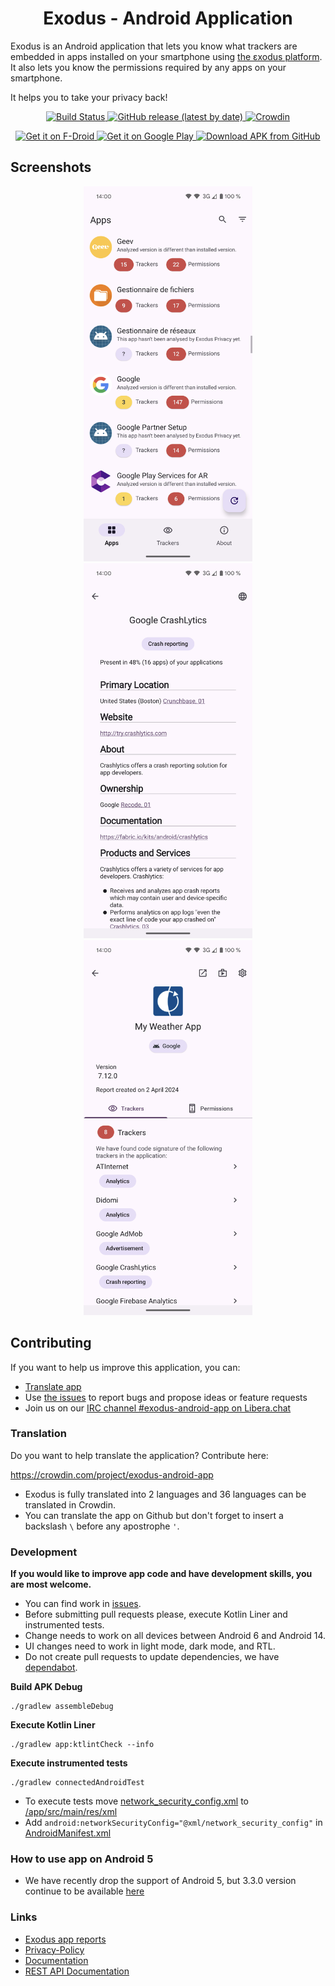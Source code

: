 <h1 align="center">Exodus - Android Application</h1>

Exodus is an Android application that lets you know what trackers are embedded in apps installed on your smartphone using [the εxodus platform](https://github.com/Exodus-Privacy/exodus). It also lets you know the permissions required by any apps on your smartphone.

It helps you to take your privacy back!

<p align="center">
  <a href="https://github.com/Exodus-Privacy/exodus-android-app/actions/workflows/main.yml">
    <img src="https://github.com/Exodus-Privacy/exodus-android-app/actions/workflows/main.yml/badge.svg?branch=master" alt="Build Status"/>
  </a>
  <a href="https://github.com/Exodus-Privacy/exodus-android-app/releases">
    <img src="https://img.shields.io/github/v/release/Exodus-Privacy/exodus-android-app" alt="GitHub release (latest by date)"/>
  </a>
  <a href="https://crowdin.com/project/exodus-android-app">
    <img src="https://badges.crowdin.net/exodus-android-app/localized.svg" alt="Crowdin"/>
  </a>
</p>

<p align="center">
  <a href="https://f-droid.org/packages/org.eu.exodus_privacy.exodusprivacy/">
    <img src="https://fdroid.gitlab.io/artwork/badge/get-it-on.png" alt="Get it on F-Droid" height="80"/>
  </a>
  <a href="https://play.google.com/store/apps/details?id=org.eu.exodus_privacy.exodusprivacy">
    <img src='https://play.google.com/intl/en_us/badges/static/images/badges/en_badge_web_generic.png' alt='Get it on Google Play' height="80"/>
  </a>
  <a href="https://github.com/Exodus-Privacy/exodus-android-app/releases/latest/">
    <img src="https://user-images.githubusercontent.com/663460/26973090-f8fdc986-4d14-11e7-995a-e7c5e79ed925.png" alt="Download APK from GitHub" height="80">
  </a>
</p>

## Screenshots

<p align="center">
  <a href="./fastlane/metadata/android/en-US/images/phoneScreenshots/app_list.png">
    <img src="https://github.com/Exodus-Privacy/exodus-android-app/blob/master/fastlane/metadata/android/en-US/images/phoneScreenshots/app_list.png" height="600">
  </a>
  <a href="./fastlane/metadata/android/en-US/images/phoneScreenshots/tracker1.png">
    <img src="https://github.com/Exodus-Privacy/exodus-android-app/blob/master/fastlane/metadata/android/en-US/images/phoneScreenshots/tracker1.png" height="600">
  </a>
  <a href="./fastlane/metadata/android/en-US/images/phoneScreenshots/report2.png">
    <img src="https://github.com/Exodus-Privacy/exodus-android-app/blob/master/fastlane/metadata/android/en-US/images/phoneScreenshots/report2.png" height="600">
  </a>
</p>

## Contributing

If you want to help us improve this application, you can:
- [Translate app](https://github.com/Exodus-Privacy/exodus-android-app#translation)
- Use [the issues](https://github.com/Exodus-Privacy/exodus-android-app/issues) to report bugs and propose ideas or feature requests
- Join us on our [IRC channel #exodus-android-app on Libera.chat](https://web.libera.chat/?nick=webguest?#exodus-android-app)


### Translation

Do you want to help translate the application? Contribute here:

https://crowdin.com/project/exodus-android-app

- Exodus is fully translated into 2 languages and 36 languages can be translated in Crowdin.
- You can translate the app on Github but don't forget to insert a backslash `\` before any apostrophe `'`.

### Development

**If you would like to improve app code and have development skills, you are most welcome.**
- You can find work in [issues](https://github.com/Exodus-Privacy/exodus-android-app/issues).
- Before submitting pull requests please, execute Kotlin Liner and instrumented tests.
- Change needs to work on all devices between Android 6 and Android 14.
- UI changes need to work in light mode, dark mode, and RTL.
- Do not create pull requests to update dependencies, we have [dependabot](https://github.com/Exodus-Privacy/exodus-android-app/blob/master/.github/dependabot.yml).

**Build APK Debug**

```
./gradlew assembleDebug
```

**Execute Kotlin Liner**

```
./gradlew app:ktlintCheck --info
```

**Execute instrumented tests**

```
./gradlew connectedAndroidTest
```

- To execute tests move [network_security_config.xml](/doc/network_security_config.xml) to [/app/src/main/res/xml](/app/src/main/res/xml)
- Add ```android:networkSecurityConfig="@xml/network_security_config"``` in [AndroidManifest.xml](/app/src/main/AndroidManifest.xml)

### How to use app on Android 5

- We have recently drop the support of Android 5, but 3.3.0 version continue to be available [here](https://github.com/Exodus-Privacy/exodus-android-app/releases/tag/release-v3.3.0)

### Links

- [Exodus app reports](https://reports.exodus-privacy.eu.org/fr/reports/org.eu.exodus_privacy.exodusprivacy/latest/)
- [Privacy-Policy](https://exodus-privacy.eu.org/en/page/privacy-policy/)
- [Documentation](https://github.com/Exodus-Privacy/exodus-android-app/tree/master/doc)
- [REST API Documentation](https://github.com/Exodus-Privacy/exodus/blob/v1/doc/api.md)

